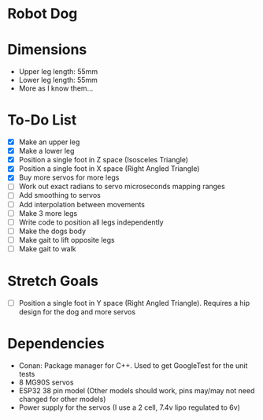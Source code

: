 # Robot Dog

# Dimensions
* Upper leg length: 55mm
* Lower leg length: 55mm
* More as I know them...

# To-Do List
- [x] Make an upper leg
- [x] Make a lower leg
- [x] Position a single foot in Z space (Isosceles Triangle)
- [x] Position a single foot in X space (Right Angled Triangle)
- [x] Buy more servos for more legs
- [ ] Work out exact radians to servo microseconds mapping ranges
- [ ] Add smoothing to servos
- [ ] Add interpolation between movements
- [ ] Make 3 more legs
- [ ] Write code to position all legs independently
- [ ] Make the dogs body
- [ ] Make gait to lift opposite legs
- [ ] Make gait to walk

# Stretch Goals
- [ ] Position a single foot in Y space (Right Angled Triangle). Requires a hip
design for the dog and more servos

# Dependencies
* Conan: Package manager for C++. Used to get GoogleTest for the unit tests
* 8 MG90S servos
* ESP32 38 pin model (Other models should work, pins may/may not need changed
for other models)
* Power supply for the servos (I use a 2 cell, 7.4v lipo regulated to 6v)
